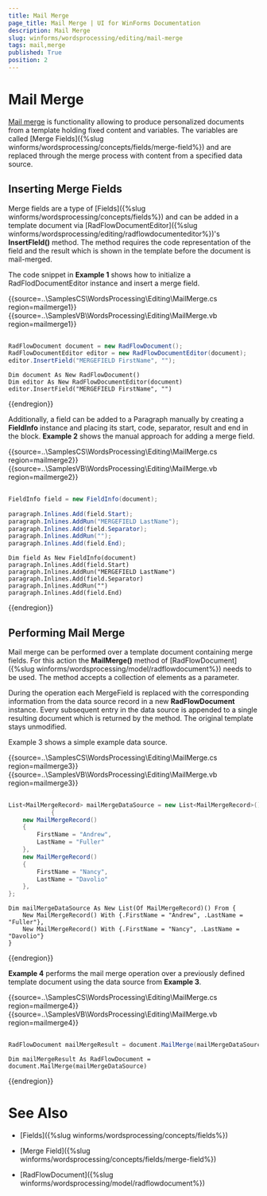 ```yaml
---
title: Mail Merge
page_title: Mail Merge | UI for WinForms Documentation
description: Mail Merge
slug: winforms/wordsprocessing/editing/mail-merge
tags: mail,merge
published: True
position: 2
---
```


# Mail Merge



[Mail merge](http://en.wikipedia.org/wiki/Mail_merge) is functionality allowing to produce personalized documents from a template holding fixed content and variables. The variables are called [Merge Fields]({%slug winforms/wordsprocessing/concepts/fields/merge-field%}) and are replaced through the merge process with content from a specified data source.
      

## Inserting Merge Fields

Merge fields are a type of [Fields]({%slug winforms/wordsprocessing/concepts/fields%}) and can be added in a template document via [RadFlowDocumentEditor]({%slug winforms/wordsprocessing/editing/radflowdocumenteditor%})'s __InsertFIeld()__ method. The method requires the code representation of the field and the result which is shown in the template before the document is mail-merged.

The code snippet in __Example 1__ shows how to initialize a RadFlodDocumentEditor instance and insert a merge field.

{{source=..\SamplesCS\WordsProcessing\Editing\MailMerge.cs region=mailmerge1}} 
{{source=..\SamplesVB\WordsProcessing\Editing\MailMerge.vb region=mailmerge1}} 

````C#
            
RadFlowDocument document = new RadFlowDocument();
RadFlowDocumentEditor editor = new RadFlowDocumentEditor(document);
editor.InsertField("MERGEFIELD FirstName", "");

````
````VB.NET
Dim document As New RadFlowDocument()
Dim editor As New RadFlowDocumentEditor(document)
editor.InsertField("MERGEFIELD FirstName", "")

````

{{endregion}} 

Additionally, a field can be added to a Paragraph manually by creating a __FieldInfo__ instance and placing its start, code, separator, result and end in the block. __Example 2__ shows the manual approach for adding a merge field.

{{source=..\SamplesCS\WordsProcessing\Editing\MailMerge.cs region=mailmerge2}} 
{{source=..\SamplesVB\WordsProcessing\Editing\MailMerge.vb region=mailmerge2}} 

````C#
            
FieldInfo field = new FieldInfo(document);
            
paragraph.Inlines.Add(field.Start);
paragraph.Inlines.AddRun("MERGEFIELD LastName");
paragraph.Inlines.Add(field.Separator);
paragraph.Inlines.AddRun("");
paragraph.Inlines.Add(field.End);

````
````VB.NET
Dim field As New FieldInfo(document)
paragraph.Inlines.Add(field.Start)
paragraph.Inlines.AddRun("MERGEFIELD LastName")
paragraph.Inlines.Add(field.Separator)
paragraph.Inlines.AddRun("")
paragraph.Inlines.Add(field.End)

````

{{endregion}} 

## Performing Mail Merge

Mail merge can be performed over a template document containing merge fields. For this action the __MailMerge()__ method of [RadFlowDocument]({%slug winforms/wordsprocessing/model/radflowdocument%}) needs to be used. The method accepts a collection of elements as a parameter.
        

During the operation each MergeField is replaced with the corresponding information from the data source record in a new __RadFlowDocument__ instance. Every subsequent entry in the data source is appended to a single resulting document which is returned by the method. The original template stays unmodified.

Example 3 shows a simple example data source.

{{source=..\SamplesCS\WordsProcessing\Editing\MailMerge.cs region=mailmerge3}} 
{{source=..\SamplesVB\WordsProcessing\Editing\MailMerge.vb region=mailmerge3}} 

````C#
    
List<MailMergeRecord> mailMergeDataSource = new List<MailMergeRecord>()
            {
    new MailMergeRecord()
    {
        FirstName = "Andrew",
        LastName = "Fuller"
    },
    new MailMergeRecord()
    {
        FirstName = "Nancy",
        LastName = "Davolio"
    },
};

````
````VB.NET
Dim mailMergeDataSource As New List(Of MailMergeRecord)() From {
    New MailMergeRecord() With {.FirstName = "Andrew", .LastName = "Fuller"},
    New MailMergeRecord() With {.FirstName = "Nancy", .LastName = "Davolio"}
}

````

{{endregion}} 

__Example 4__ performs the mail merge operation over a previously defined template document using the data source from  __Example 3__.

{{source=..\SamplesCS\WordsProcessing\Editing\MailMerge.cs region=mailmerge4}} 
{{source=..\SamplesVB\WordsProcessing\Editing\MailMerge.vb region=mailmerge4}} 

````C#
        
RadFlowDocument mailMergeResult = document.MailMerge(mailMergeDataSource);

````
````VB.NET
Dim mailMergeResult As RadFlowDocument = document.MailMerge(mailMergeDataSource)

````

{{endregion}} 

# See Also

 * [Fields]({%slug winforms/wordsprocessing/concepts/fields%})

 * [Merge Field]({%slug winforms/wordsprocessing/concepts/fields/merge-field%})

 * [RadFlowDocument]({%slug winforms/wordsprocessing/model/radflowdocument%})
